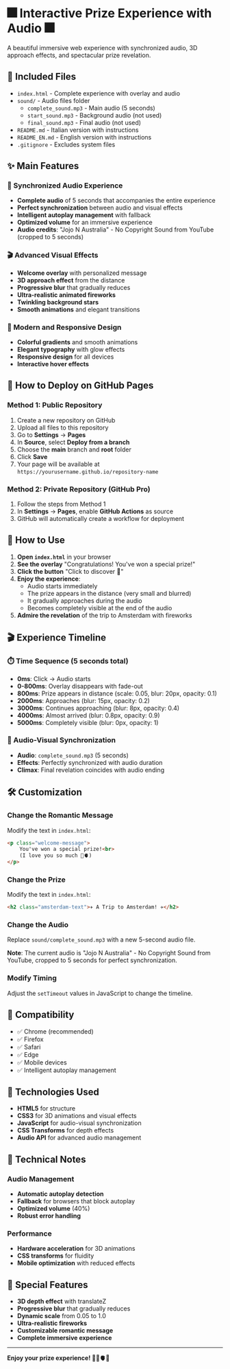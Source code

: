 # 🎆 Interactive Prize Experience with Audio 🎆

A beautiful immersive web experience with synchronized audio, 3D approach effects, and spectacular prize revelation.

## 📁 Included Files

- `index.html` - Complete experience with overlay and audio
- `sound/` - Audio files folder
  - `complete_sound.mp3` - Main audio (5 seconds)
  - `start_sound.mp3` - Background audio (not used)
  - `final_sound.mp3` - Final audio (not used)
- `README.md` - Italian version with instructions
- `README_EN.md` - English version with instructions
- `.gitignore` - Excludes system files

## ✨ Main Features

### 🎵 Synchronized Audio Experience
- **Complete audio** of 5 seconds that accompanies the entire experience
- **Perfect synchronization** between audio and visual effects
- **Intelligent autoplay management** with fallback
- **Optimized volume** for an immersive experience
- **Audio credits**: "Jojo N Australia" - No Copyright Sound from YouTube (cropped to 5 seconds)

### 🎬 Advanced Visual Effects
- **Welcome overlay** with personalized message
- **3D approach effect** from the distance
- **Progressive blur** that gradually reduces
- **Ultra-realistic animated fireworks**
- **Twinkling background stars**
- **Smooth animations** and elegant transitions

### 🎨 Modern and Responsive Design
- **Colorful gradients** and smooth animations
- **Elegant typography** with glow effects
- **Responsive design** for all devices
- **Interactive hover effects**

## 🚀 How to Deploy on GitHub Pages

### Method 1: Public Repository
1. Create a new repository on GitHub
2. Upload all files to this repository
3. Go to **Settings** → **Pages**
4. In **Source**, select **Deploy from a branch**
5. Choose the **main** branch and **root** folder
6. Click **Save**
7. Your page will be available at `https://yourusername.github.io/repository-name`

### Method 2: Private Repository (GitHub Pro)
1. Follow the steps from Method 1
2. In **Settings** → **Pages**, enable **GitHub Actions** as source
3. GitHub will automatically create a workflow for deployment

## 🎯 How to Use

1. **Open `index.html`** in your browser
2. **See the overlay** "Congratulations! You've won a special prize!"
3. **Click the button** "Click to discover 🎁"
4. **Enjoy the experience**:
   - Audio starts immediately
   - The prize appears in the distance (very small and blurred)
   - It gradually approaches during the audio
   - Becomes completely visible at the end of the audio
5. **Admire the revelation** of the trip to Amsterdam with fireworks

## 🎬 Experience Timeline

### ⏱️ Time Sequence (5 seconds total)
- **0ms**: Click → Audio starts
- **0-800ms**: Overlay disappears with fade-out
- **800ms**: Prize appears in distance (scale: 0.05, blur: 20px, opacity: 0.1)
- **2000ms**: Approaches (blur: 15px, opacity: 0.2)
- **3000ms**: Continues approaching (blur: 8px, opacity: 0.4)
- **4000ms**: Almost arrived (blur: 0.8px, opacity: 0.9)
- **5000ms**: Completely visible (blur: 0px, opacity: 1)

### 🎵 Audio-Visual Synchronization
- **Audio**: `complete_sound.mp3` (5 seconds)
- **Effects**: Perfectly synchronized with audio duration
- **Climax**: Final revelation coincides with audio ending

## 🛠️ Customization

### Change the Romantic Message
Modify the text in `index.html`:
```html
<p class="welcome-message">
    You've won a special prize!<br>
    (I love you so much 💜🫀)
</p>
```

### Change the Prize
Modify the text in `index.html`:
```html
<h2 class="amsterdam-text">✈️ A Trip to Amsterdam! ✈️</h2>
```

### Change the Audio
Replace `sound/complete_sound.mp3` with a new 5-second audio file.

**Note**: The current audio is "Jojo N Australia" - No Copyright Sound from YouTube, cropped to 5 seconds for perfect synchronization.

### Modify Timing
Adjust the `setTimeout` values in JavaScript to change the timeline.

## 📱 Compatibility

- ✅ Chrome (recommended)
- ✅ Firefox
- ✅ Safari
- ✅ Edge
- ✅ Mobile devices
- ✅ Intelligent autoplay management

## 🎨 Technologies Used

- **HTML5** for structure
- **CSS3** for 3D animations and visual effects
- **JavaScript** for audio-visual synchronization
- **CSS Transforms** for depth effects
- **Audio API** for advanced audio management

## 🔧 Technical Notes

### Audio Management
- **Automatic autoplay detection**
- **Fallback** for browsers that block autoplay
- **Optimized volume** (40%)
- **Robust error handling**

### Performance
- **Hardware acceleration** for 3D animations
- **CSS transforms** for fluidity
- **Mobile optimization** with reduced effects

## 🎊 Special Features

- **3D depth effect** with translateZ
- **Progressive blur** that gradually reduces
- **Dynamic scale** from 0.05 to 1.0
- **Ultra-realistic fireworks**
- **Customizable romantic message**
- **Complete immersive experience**

---

**Enjoy your prize experience! 🎉💜🫀🎁**
